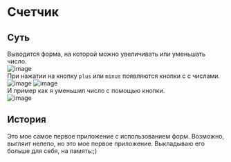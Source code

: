 # Счетчик
## Суть
Выводится форма, на которой можно увеличивать или уменьшать число.  
![image](https://user-images.githubusercontent.com/97308931/172369880-54190798-41e2-4cbf-91dd-2f2260ecf8e0.png)  
При нажатии на кнопку `plus` или `minus` появляются кнопки с с числами.  
![image](https://user-images.githubusercontent.com/97308931/172369978-b75dd522-a060-4f0a-bd8a-49fd0f217a6b.png)
![image](https://user-images.githubusercontent.com/97308931/172370037-4488ef80-b688-48b1-bb50-c1fbc907ed04.png)  
И пример как я уменьшил число с помощью кнопки.  
![image](https://user-images.githubusercontent.com/97308931/172370097-ac698802-f62f-4b39-b0cd-ac6e03d143c5.png)  
## История
Это мое самое первое приложение с использованием форм. Возможно, выгляит нелепо, но это мое первое приложение. Выкладываю его больше для себя, на память:\;)

